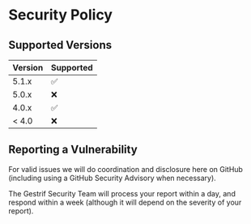 # Security Policy

## Supported Versions

| Version | Supported          |
| ------- | ------------------ |
| 5.1.x   | :white_check_mark: |
| 5.0.x   | :x:                |
| 4.0.x   | :white_check_mark: |
| < 4.0   | :x:                |

## Reporting a Vulnerability

For valid issues we will do coordination and disclosure here on GitHub (including using a GitHub Security Advisory when necessary).

The Gestrif Security Team will process your report within a day, and respond within a week (although it will depend on the severity of your report).
